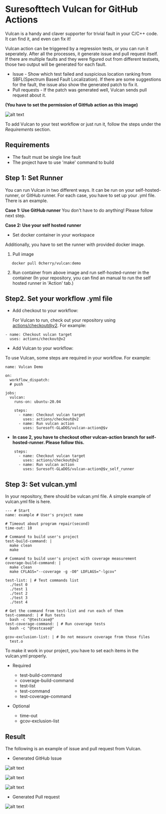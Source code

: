 # Suresofttech Vulcan for GitHub Actions

Vulcan is a handy and claver supporter for trivial fault in your C/C++ code. It can find it, and even can fix it!

Vulcan action can be triggered by a regression tests, or you can run it seperately. After all the processes, it generate issue and pull request itself. If there are multiple faults and they were figured out from different testsets, those two output will be generated for each fault.

* Issue - Show which test failed and suspicious location ranking from SBFL(Spectrum Based Fault Localization). If there are some suggestions for the fault, the issue also show the generated patch to fix it.
* Pull requests - If the patch was generated well, Vulcan sends pull request about it.

**(You have to set the permission of GitHub action as this image)**

![alt text](./permission.png)

To add Vulcan to your test workflow or just run it, follow the steps under the *Requirements* section.

## Requirements
* The fault must be single line fault
* The project have to use 'make' command to build


## Step 1: Set Runner

You can run Vulcan in two different ways. It can be run on your self-hosted-runner, or GitHub runner. For each case, you have to set up your .yml file. There is an example.

**Case 1: Use GitHub runner**
You don't have to do anything! Please follow next step.

**Case 2: Use your self hosted runner**

* Set docker container in your workspace

Additionally, you have to set the runner with provided docker image.

1. Pull image

```
   docker pull 0cherry/vulcan:demo
```

2. Run container from above image and run self-hosted-runner in the container
   (In your repository, you can find an manual to run the self hosted runner in 'Action' tab.)


## Step2. Set your workflow .yml file
* Add checkout to your workflow:

  For Vulcan to run, check out your repository using [actions/checkout@v2](https://github.com/actions/checkout). For example:

```
- name: Checkout vulcan target
  uses: actions/checkout@v2
```

* Add Vulcan to your workflow: 

To use Vulcan, some steps are required in your workflow. For example:
```
name: Vulcan Demo

on:
  workflow_dispatch:
  # push

jobs:
  vulcan:
    runs-on: ubuntu-20.04

    steps:
      - name: Checkout vulcan target
        uses: actions/checkout@v2
      - name: Run vulcan action
        uses: Suresoft-GLaDOS/vulcan-action@$v
```

* **In case 2, you have to checkout other vulcan-action branch for self-hosted-runner. Please follow this.**
```
    steps:
      - name: Checkout vulcan target
        uses: actions/checkout@v2
      - name: Run vulcan action
        uses: Suresoft-GLaDOS/vulcan-action@$v_self_runner

```


## Step 3: Set vulcan.yml

In your repository, there should be vulcan.yml file. A simple example of vulcan.yml file is here.

```
--- # Start
name: example # User's project name

# Timeout about program repair(second)
time-out: 10

# Command to build user's project
test-build-command: | 
  make clean
  make
  
# Command to build user's project with coverage measurement 
coverage-build-command: | 
  make clean
  make CFLAGS="--coverage -g -O0" LDFLAGS="-lgcov"

test-list: | # Test commands list
  ./test 0
  ./test 1
  ./test 2
  ./test 3
  ./test 4

# Get the command from test-list and run each of them
test-command: | # Run tests
  bash -c "@testcase@"
test-coverage-command: | # Run coverage tests 
  bash -c "@testcase@"
  
gcov-exclusion-list: | # Do not measure coverage from those files
  test.o

```

To make it work in your project, you have to set each items in the vulcan.yml properly.

* Required
  - test-build-command
  - coverage-build-command
  - test-list
  - test-command
  - test-coverage-command

* Optional
  - time-out
  - gcov-exclusion-list

## Result

The following is an example of issue and pull request from Vulcan.

  * Generated GitHub Issue

![alt text](./issue.png)

![alt text](./issue2.png)

![alt text](./issue3.png)

  * Generated Pull request

![alt text](./pr.png)


